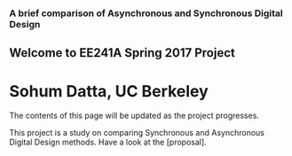 ### A brief comparison of Asynchronous and Synchronous Digital Design
## Welcome to EE241A Spring 2017 Project
# Sohum Datta, UC Berkeley

The contents of this page will be updated as the project progresses. 

This project is a study on comparing Synchronous and Asynchronous Digital Design methods. Have a look at the [proposal].

